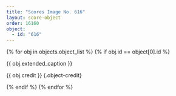 ```yaml
---
title: "Scores Image No. 616"
layout: score-object
order: 16160
object:
  - id: "616"
---
```


{% for obj in objects.object_list %}
{% if obj.id == object[0].id %}

{{ obj.extended_caption }}

{{ obj.credit }} {.object-credit}

{% endif %}
{% endfor %}
